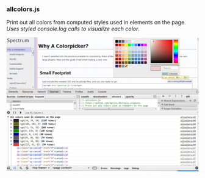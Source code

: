 ### allcolors.js

Print out all colors from computed styles used in elements on the page.  *Uses styled console.log calls to visualize each color*.

[![allcolors](allcolors.png)](allcolors.js)